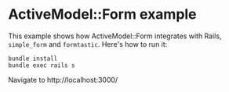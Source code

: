 # ActiveModel::Form example

This example shows how ActiveModel::Form integrates with Rails,
`simple_form` and `formtastic`. Here's how to run it:

    bundle install
    bundle exec rails s

Navigate to http://localhost:3000/

